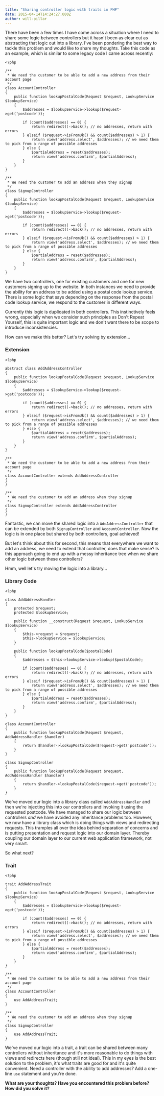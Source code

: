 ```yaml
---
title: "Sharing controller logic with traits in PHP"
date: 2015-04-14T14:24:27.000Z
author: will-pillar
---
```


There have been a few times I have come across a situation where I need to share some logic between controllers but it hasn't been as clear cut as abstracting that logic out into a library. I've been pondering the best way to tackle this problem and would like to share my thoughts. Take this code as an example, which is similar to some legacy code I came across recently:

```prettyprint lang-php
<?php

/**
 * We need the customer to be able to add a new address from their account page
 */
class AccountController
{
    public function lookupPostalCode(Request $request, LookupService $lookupService)
    {
        $addresses = $lookupService->lookup($request->get('postcode'));

        if (count($addresses) == 0) {
            return redirect()->back(); // no addresses, return with errors
        } elseif ($request->isFromUk() && count($addresses) > 1) {
            return view('address.select', $addresses); // we need them to pick from a range of possible addresses
        } else {
            $partialAddress = reset($addresses);
            return view('address.confirm', $partialAddress);
        }
    }
}

/**
 * We need the customer to add an address when they signup
 */
class SignupController
{
    public function lookupPostalCode(Request $request, LookupService $lookupService)
    {
        $addresses = $lookupService->lookup($request->get('postcode'));

        if (count($addresses) == 0) {
            return redirect()->back(); // no addresses, return with errors
        } elseif ($request->isFromUk() && count($addresses) > 1) {
            return view('address.select', $addresses); // we need them to pick from a range of possible addresses
        } else {
            $partialAddress = reset($addresses);
            return view('address.confirm', $partialAddress);
        }
    }
}
```

We have two controllers, one for existing customers and one for new customers signing up to the website. In both instances we need to provide the ability for an address to be added using a postal code lookup service. There is some logic that says depending on the response from the postal code lookup service, we respond to the customer in different ways.

Currently this logic is duplicated in both controllers. This instinctively feels wrong, especially when we consider such principles as Don't Repeat Yourself, this is quite important logic and we don't want there to be scope to introduce inconsistencies.

How can we make this better? Let's try solving by extension...

### Extension

```prettyprint lang-php
<?php

abstract class AddAddressController
{
    public function lookupPostalCode(Request $request, LookupService $lookupService)
    {
        $addresses = $lookupService->lookup($request->get('postcode'));

        if (count($addresses) == 0) {
            return redirect()->back(); // no addresses, return with errors
        } elseif ($request->isFromUk() && count($addresses) > 1) {
            return view('address.select', $addresses); // we need them to pick from a range of possible addresses
        } else {
            $partialAddress = reset($addresses);
            return view('address.confirm', $partialAddress);
        }
    }
}

/**
 * We need the customer to be able to add a new address from their account page
 */
class AccountController extends AddAddressController
{
}

/**
 * We need the customer to add an address when they signup
 */
class SignupController extends AddAddressController
{
}
```

Fantastic, we can move the shared logic into a `AddAddressController` that can be extended by both `SignupController` and `AccountController`. Now the logic is in one place but shared by both controllers, goal achieved!

But let's think about this for second, this means that everywhere we want to add an address, we need to extend that controller, does that make sense? Is this approach going to end up with a messy inheritance tree when we share other logic between these controllers?

Hmm, well let's try moving the logic into a library...

### Library Code

```prettyprint lang-php
<?php

class AddAddressHandler
{
    protected $request;
    protected $lookupService;

    public function __construct(Request $request, LookupService $lookupService)
    {
        $this->request = $request;
        $this->lookupService = $lookupService;
    }

    public function lookupPostalCode($postalCode)
    {
        $addresses = $this->lookupService->lookup($postalCode);

        if (count($addresses) == 0) {
            return redirect()->back(); // no addresses, return with errors
        } elseif ($request->isFromUk() && count($addresses) > 1) {
            return view('address.select', $addresses); // we need them to pick from a range of possible addresses
        } else {
            $partialAddress = reset($addresses);
            return view('address.confirm', $partialAddress);
        }
    }
}

class AccountController
{
    public function lookupPostalCode(Request $request, AddAddressHandler $handler)
    {
        return $handler->lookupPostalCode($request->get('postcode'));
    }
}

class SignupController
{
    public function lookupPostalCode(Request $request, AddAddressHandler $handler)
    {
        return $handler->lookupPostalCode($request->get('postcode'));
    }
}
```

We've moved our logic into a library class called `AddAddressHandler` and then we're injecting this into our controllers and invoking it using the requested postcode. We have managed to share our logic between controllers *and* we have avoided any inheritance problems too. However, we now have a library class which is doing things with views and redirecting requests. This tramples all over the idea behind separation of concerns and is putting presentation and request logic into our domain layer. Thereby coupling our domain layer to our current web application framework, not very smart.

So what next?

### Trait

```prettyprint lang-php
<?php

trait AddAddressTrait
{
    public function lookupPostalCode(Request $request, LookupService $lookupService)
    {
        $addresses = $lookupService->lookup($request->get('postcode'));

        if (count($addresses) == 0) {
            return redirect()->back(); // no addresses, return with errors
        } elseif ($request->isFromUk() && count($addresses) > 1) {
            return view('address.select', $addresses); // we need them to pick from a range of possible addresses
        } else {
            $partialAddress = reset($addresses);
            return view('address.confirm', $partialAddress);
        }
    }
}

/**
 * We need the customer to be able to add a new address from their account page
 */
class AccountController
{
    use AddAddressTrait;
}

/**
 * We need the customer to add an address when they signup
 */
class SignupController
{
    use AddAddressTrait;
}
```

We've moved our logic into a trait, a trait can be shared between many controllers without inheritance and it's more reasonable to do things with views and redirects here (though still not ideal). This in my eyes is the best solution to the problem, it's what traits are good for and it's quite convenient. Need a controller with the ability to add addresses? Add a one-line `use` statement and you're done.


**What are your thoughts? Have you encountered this problem before? How did you solve it?**